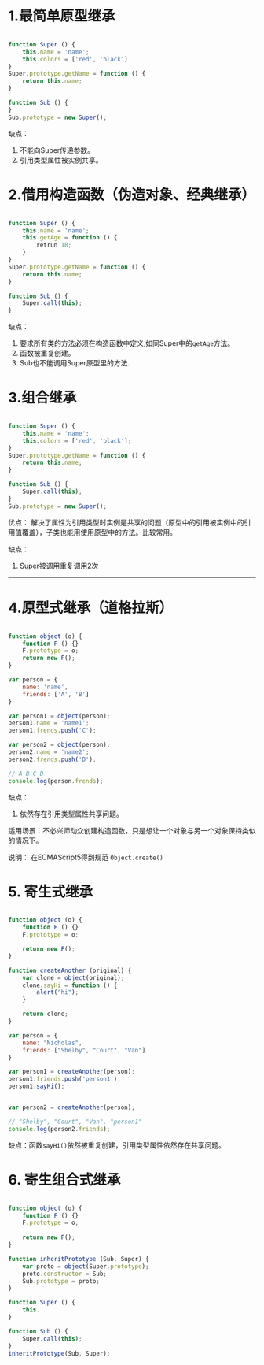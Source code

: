 # 1.最简单原型继承

```javascript

function Super () {
    this.name = 'name';
    this.colors = ['red', 'black']
}
Super.prototype.getName = function () {
    return this.name;
}

function Sub () {
}
Sub.prototype = new Super();
```

缺点：

1. 不能向Super传递参数。
2. 引用类型属性被实例共享。


# 2.借用构造函数（伪造对象、经典继承）

```javascript

function Super () {
    this.name = 'name';
    this.getAge = function () {
        retrun 18;
    }
}
Super.prototype.getName = function () {
    return this.name;
}

function Sub () {
    Super.call(this);
}

```
缺点：

1. 要求所有类的方法必须在构造函数中定义,如同Super中的`getAge`方法。
2. 函数被重复创建。
3. Sub也不能调用Super原型里的方法.


# 3.组合继承

```javascript

function Super () {
    this.name = 'name';
    this.colors = ['red', 'black'];
}
Super.prototype.getName = function () {
    return this.name;
}

function Sub () {
    Super.call(this);
}
Sub.prototype = new Super();

```
优点： 解决了属性为引用类型时实例是共享的问题（原型中的引用被实例中的引用值覆盖），子类也能用使用原型中的方法。比较常用。

缺点：

1. Super被调用重复调用2次

---

# 4.原型式继承（道格拉斯）

```javascript

function object (o) {
    function F () {}
    F.prototype = o;
    return new F();
}

var person = {
    name: 'name',
    friends: ['A', 'B']
}

var person1 = object(person);
person1.name = 'name1';
person1.frends.push('C');

var person2 = object(person);
person2.name = 'name2';
person2.frends.push('D');

// A B C D
console.log(person.frends);
```

缺点：

1. 依然存在引用类型属性共享问题。

适用场景：不必兴师动众创建构造函数，只是想让一个对象与另一个对象保持类似的情况下。

说明： 在ECMAScript5得到规范 `Object.create()`


# 5. 寄生式继承

```javascript

function object (o) {
    function F () {}
    F.prototype = o;

    return new F();
}

function createAnother (original) {
    var clone = object(original);
    clone.sayHi = function () {
        alert("hi");
    }

    return clone;
}

var person = {
    name: "Nicholas",
    friends: ["Shelby", "Court", "Van"]
}

var person1 = createAnother(person);
person1.friends.push('person1');
person1.sayHi();


var person2 = createAnother(person);

// "Shelby", "Court", "Van", "person1"
console.log(person2.friends);
```

缺点：函数`sayHi()`依然被重复创建，引用类型属性依然存在共享问题。


# 6. 寄生组合式继承

```javascript

function object (o) {
    function F () {}
    F.prototype = o;
    
    return new F();
}

function inheritPrototype (Sub, Super) {
    var proto = object(Super.prototype);
    proto.constructor = Sub;
    Sub.prototype = proto;
}

function Super () {
    this.
}

function Sub () {
    Super.call(this);
}
inheritPrototype(Sub, Super);

```






